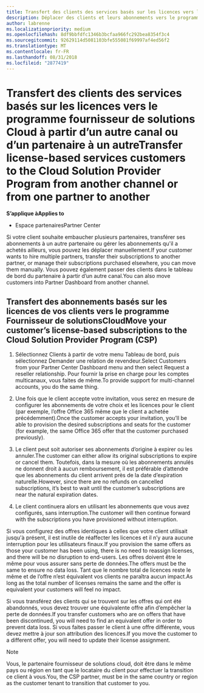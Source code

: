 ```yaml
---
title: Transfert des clients des services basés sur les licences vers le programme Fournisseur de solutionsCloud sur l'Espace partenaires | Espace partenaires
description: Déplacer des clients et leurs abonnements vers le programme fournisseur de solutions cloud, à partir d’un autre canal ou d’un autre partenaire.
author: labrenne
ms.localizationpriority: medium
ms.openlocfilehash: 8df9bbfdfc1346b3bcfaa966fc292bea8354f3c4
ms.sourcegitcommit: 92629114d5081103bfe555081f69997af4ed56f2
ms.translationtype: MT
ms.contentlocale: fr-FR
ms.lasthandoff: 08/31/2018
ms.locfileid: "2877419"
---
```

# <a name="transfer-license-based-services-customers-to-the-cloud-solution-provider-program-from-another-channel-or-from-one-partner-to-another"></a><span data-ttu-id="79835-103">Transfert des clients des services basés sur les licences vers le programme fournisseur de solutions Cloud à partir d’un autre canal ou d’un partenaire à un autre</span><span class="sxs-lookup"><span data-stu-id="79835-103">Transfer license-based services customers to the Cloud Solution Provider Program from another channel or from one partner to another</span></span>

**<span data-ttu-id="79835-104">S’applique à</span><span class="sxs-lookup"><span data-stu-id="79835-104">Applies to</span></span>**

-  <span data-ttu-id="79835-105">Espace partenaires</span><span class="sxs-lookup"><span data-stu-id="79835-105">Partner Center</span></span>

<span data-ttu-id="79835-106">Si votre client souhaite embaucher plusieurs partenaires, transférer ses abonnements à un autre partenaire ou gérer les abonnements qu'il a achetés ailleurs, vous pouvez les déplacer manuellement.</span><span class="sxs-lookup"><span data-stu-id="79835-106">If your customer wants to hire multiple partners, transfer their subscriptions to another partner, or manage their subscriptions purchased elsewhere, you can move them manually.</span></span> <span data-ttu-id="79835-107">Vous pouvez également passer des clients dans le tableau de bord du partenaire à partir d’un autre canal.</span><span class="sxs-lookup"><span data-stu-id="79835-107">You can also move customers into Partner Dashboard from another channel.</span></span>

## <a name="move-your-customers-license-based-subscriptions-to-the-cloud-solution-provider-program-csp"></a><span data-ttu-id="79835-108">Transfert des abonnements basés sur les licences de vos clients vers le programme Fournisseur de solutionsCloud</span><span class="sxs-lookup"><span data-stu-id="79835-108">Move your customer’s license-based subscriptions to the Cloud Solution Provider Program (CSP)</span></span>

1. <span data-ttu-id="79835-109">Sélectionnez Clients à partir de votre menu Tableau de bord, puis sélectionnez Demander une relation de revendeur.</span><span class="sxs-lookup"><span data-stu-id="79835-109">Select Customers from your Partner Center Dashboard menu and then select Request a reseller relationship.</span></span> <span data-ttu-id="79835-110">Pour fournir la prise en charge pour les comptes multicanaux, vous faites de même.</span><span class="sxs-lookup"><span data-stu-id="79835-110">To provide support for multi-channel accounts, you do the same thing.</span></span>

2.  <span data-ttu-id="79835-111">Une fois que le client accepte votre invitation, vous serez en mesure de configurer les abonnements de votre choix et les licences pour le client (par exemple, l’offre Office 365 même que le client a achetée précédemment).</span><span class="sxs-lookup"><span data-stu-id="79835-111">Once the customer accepts your invitation, you’ll be able to provision the desired subscriptions and seats for the customer (for example, the same Office 365 offer that the customer purchased previously).</span></span>

3. <span data-ttu-id="79835-112">Le client peut soit autoriser ses abonnements d’origine à expirer ou les annuler.</span><span class="sxs-lookup"><span data-stu-id="79835-112">The customer can either allow its original subscriptions to expire or cancel them.</span></span> <span data-ttu-id="79835-113">Toutefois, dans la mesure où les abonnements annulés ne donnent droit à aucun remboursement, il est préférable d’attendre que les abonnements du client arrivent près de la date d’expiration naturelle.</span><span class="sxs-lookup"><span data-stu-id="79835-113">However, since there are no refunds on cancelled subscriptions, it’s best to wait until the customer’s subscriptions are near the natural expiration dates.</span></span>

4. <span data-ttu-id="79835-114">Le client continuera alors en utilisant les abonnements que vous avez configurés, sans interruption.</span><span class="sxs-lookup"><span data-stu-id="79835-114">The customer will then continue forward with the subscriptions you have provisioned without interruption.</span></span>


<span data-ttu-id="79835-115">Si vous configurez des offres identiques à celles que votre client utilisait jusqu'à présent, il est inutile de réaffecter les licences et il n’y aura aucune interruption pour les utilisateurs finaux.</span><span class="sxs-lookup"><span data-stu-id="79835-115">If you provision the same offers as those your customer has been using, there is no need to reassign licenses, and there will be no disruption to end-users.</span></span> <span data-ttu-id="79835-116">Les offres doivent être le même pour vous assurer sans perte de données.</span><span class="sxs-lookup"><span data-stu-id="79835-116">The offers must be the same to ensure no data loss.</span></span> <span data-ttu-id="79835-117">Tant que le nombre total de licences reste le même et de l’offre n’est équivalent vos clients ne paraîtra aucun impact.</span><span class="sxs-lookup"><span data-stu-id="79835-117">As long as the total number of licenses remains the same and the offer is equivalent your customers will feel no impact.</span></span>

<span data-ttu-id="79835-118">Si vous transférez des clients qui se trouvent sur les offres qui ont été abandonnés, vous devez trouver une équivalente offre afin d’empêcher la perte de données.</span><span class="sxs-lookup"><span data-stu-id="79835-118">If you transfer customers who are on offers that have been discontinued, you will need to find an equivalent offer in order to prevent data loss.</span></span> <span data-ttu-id="79835-119">Si vous faites passer le client à une offre différente, vous devez mettre à jour son attribution des licences.</span><span class="sxs-lookup"><span data-stu-id="79835-119">If you move the customer to a different offer, you will need to update their license assignment.</span></span>

>[!NOTE]
><span data-ttu-id="79835-120">Vous, le partenaire fournisseur de solutions cloud, doit être dans le même pays ou région en tant que le locataire du client pour effectuer la transition ce client à vous.</span><span class="sxs-lookup"><span data-stu-id="79835-120">You, the CSP partner, must be in the same country or region as the customer tenant to transition that customer to you.</span></span> 



